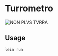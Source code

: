 # Turrometro


![NON PLVS TVRRA](https://www.youtube.com/watch?v=9-4r1ngCPZ8)


## Usage

```
lein run
```

